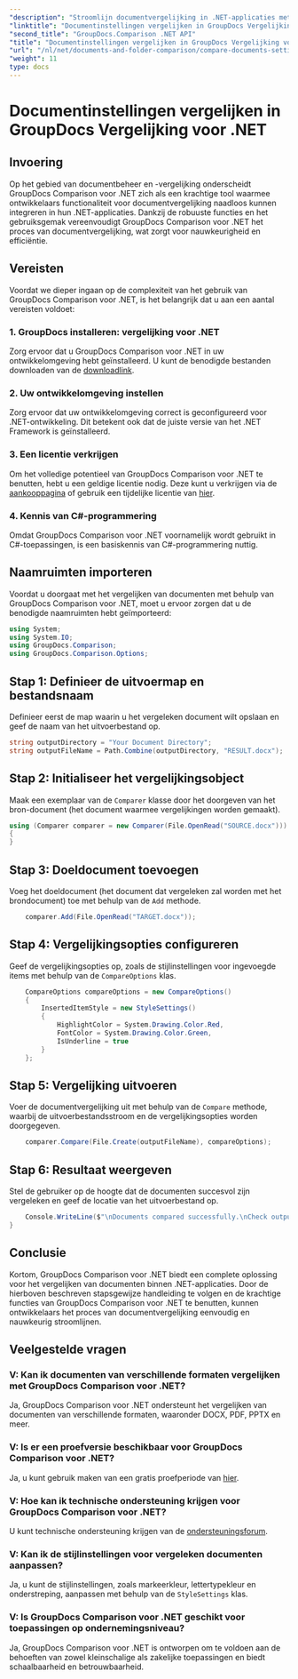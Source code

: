 ```yaml
---
"description": "Stroomlijn documentvergelijking in .NET-applicaties met GroupDocs Comparison. Vergelijk documenten moeiteloos met geavanceerde functies."
"linktitle": "Documentinstellingen vergelijken in GroupDocs Vergelijking voor .NET"
"second_title": "GroupDocs.Comparison .NET API"
"title": "Documentinstellingen vergelijken in GroupDocs Vergelijking voor .NET"
"url": "/nl/net/documents-and-folder-comparison/compare-documents-settings-dotnet/"
"weight": 11
type: docs
---
```

# Documentinstellingen vergelijken in GroupDocs Vergelijking voor .NET

## Invoering
Op het gebied van documentbeheer en -vergelijking onderscheidt GroupDocs Comparison voor .NET zich als een krachtige tool waarmee ontwikkelaars functionaliteit voor documentvergelijking naadloos kunnen integreren in hun .NET-applicaties. Dankzij de robuuste functies en het gebruiksgemak vereenvoudigt GroupDocs Comparison voor .NET het proces van documentvergelijking, wat zorgt voor nauwkeurigheid en efficiëntie.
## Vereisten
Voordat we dieper ingaan op de complexiteit van het gebruik van GroupDocs Comparison voor .NET, is het belangrijk dat u aan een aantal vereisten voldoet:
### 1. GroupDocs installeren: vergelijking voor .NET
Zorg ervoor dat u GroupDocs Comparison voor .NET in uw ontwikkelomgeving hebt geïnstalleerd. U kunt de benodigde bestanden downloaden van de [downloadlink](https://releases.groupdocs.com/comparison/net/).
### 2. Uw ontwikkelomgeving instellen
Zorg ervoor dat uw ontwikkelomgeving correct is geconfigureerd voor .NET-ontwikkeling. Dit betekent ook dat de juiste versie van het .NET Framework is geïnstalleerd.
### 3. Een licentie verkrijgen
Om het volledige potentieel van GroupDocs Comparison voor .NET te benutten, hebt u een geldige licentie nodig. Deze kunt u verkrijgen via de [aankooppagina](https://purchase.groupdocs.com/buy) of gebruik een tijdelijke licentie van [hier](https://purchase.groupdocs.com/temporary-license/).
### 4. Kennis van C#-programmering
Omdat GroupDocs Comparison voor .NET voornamelijk wordt gebruikt in C#-toepassingen, is een basiskennis van C#-programmering nuttig.

## Naamruimten importeren
Voordat u doorgaat met het vergelijken van documenten met behulp van GroupDocs Comparison voor .NET, moet u ervoor zorgen dat u de benodigde naamruimten hebt geïmporteerd:
```csharp
using System;
using System.IO;
using GroupDocs.Comparison;
using GroupDocs.Comparison.Options;
```
## Stap 1: Definieer de uitvoermap en bestandsnaam
Definieer eerst de map waarin u het vergeleken document wilt opslaan en geef de naam van het uitvoerbestand op.
```csharp
string outputDirectory = "Your Document Directory";
string outputFileName = Path.Combine(outputDirectory, "RESULT.docx");
```
## Stap 2: Initialiseer het vergelijkingsobject
Maak een exemplaar van de `Comparer` klasse door het doorgeven van het bron-document (het document waarmee vergelijkingen worden gemaakt).
```csharp
using (Comparer comparer = new Comparer(File.OpenRead("SOURCE.docx")))
{
}
```
## Stap 3: Doeldocument toevoegen
Voeg het doeldocument (het document dat vergeleken zal worden met het brondocument) toe met behulp van de `Add` methode.
```csharp
    comparer.Add(File.OpenRead("TARGET.docx"));
```
## Stap 4: Vergelijkingsopties configureren
Geef de vergelijkingsopties op, zoals de stijlinstellingen voor ingevoegde items met behulp van de `CompareOptions` klas.
```csharp
    CompareOptions compareOptions = new CompareOptions()
    {
        InsertedItemStyle = new StyleSettings()
        {
            HighlightColor = System.Drawing.Color.Red,
            FontColor = System.Drawing.Color.Green,
            IsUnderline = true
        }
    };
```
## Stap 5: Vergelijking uitvoeren
Voer de documentvergelijking uit met behulp van de `Compare` methode, waarbij de uitvoerbestandsstroom en de vergelijkingsopties worden doorgegeven.
```csharp
    comparer.Compare(File.Create(outputFileName), compareOptions);
```
## Stap 6: Resultaat weergeven
Stel de gebruiker op de hoogte dat de documenten succesvol zijn vergeleken en geef de locatie van het uitvoerbestand op.
```csharp
    Console.WriteLine($"\nDocuments compared successfully.\nCheck output in {Directory.GetCurrentDirectory()}.");
}
```

## Conclusie
Kortom, GroupDocs Comparison voor .NET biedt een complete oplossing voor het vergelijken van documenten binnen .NET-applicaties. Door de hierboven beschreven stapsgewijze handleiding te volgen en de krachtige functies van GroupDocs Comparison voor .NET te benutten, kunnen ontwikkelaars het proces van documentvergelijking eenvoudig en nauwkeurig stroomlijnen.
## Veelgestelde vragen
### V: Kan ik documenten van verschillende formaten vergelijken met GroupDocs Comparison voor .NET?
Ja, GroupDocs Comparison voor .NET ondersteunt het vergelijken van documenten van verschillende formaten, waaronder DOCX, PDF, PPTX en meer.
### V: Is er een proefversie beschikbaar voor GroupDocs Comparison voor .NET?
Ja, u kunt gebruik maken van een gratis proefperiode van [hier](https://releases.groupdocs.com/).
### V: Hoe kan ik technische ondersteuning krijgen voor GroupDocs Comparison voor .NET?
U kunt technische ondersteuning krijgen van de [ondersteuningsforum](https://forum.groupdocs.com/c/comparison/12).
### V: Kan ik de stijlinstellingen voor vergeleken documenten aanpassen?
Ja, u kunt de stijlinstellingen, zoals markeerkleur, lettertypekleur en onderstreping, aanpassen met behulp van de `StyleSettings` klas.
### V: Is GroupDocs Comparison voor .NET geschikt voor toepassingen op ondernemingsniveau?
Ja, GroupDocs Comparison voor .NET is ontworpen om te voldoen aan de behoeften van zowel kleinschalige als zakelijke toepassingen en biedt schaalbaarheid en betrouwbaarheid.